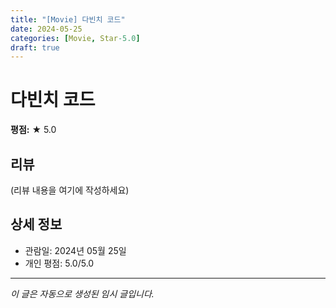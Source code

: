 ```yaml
---
title: "[Movie] 다빈치 코드"
date: 2024-05-25
categories: [Movie, Star-5.0]
draft: true
---
```


# 다빈치 코드

**평점:** ★ 5.0

## 리뷰

(리뷰 내용을 여기에 작성하세요)

## 상세 정보

- 관람일: 2024년 05월 25일
- 개인 평점: 5.0/5.0

---

*이 글은 자동으로 생성된 임시 글입니다.*
